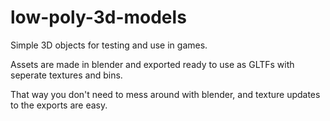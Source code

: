 # low-poly-3d-models

Simple 3D objects for testing and use in games.

Assets are made in blender and exported ready to use as GLTFs with seperate textures and bins.

That way you don't need to mess around with blender, and texture updates to the exports are easy.
